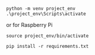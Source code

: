 ```
python -m venv project_env
.\project_env\Scripts\activate
```
or for Raspberry Pi
```
source project_env/bin/activate
```
```
pip install -r requirements.txt
```
